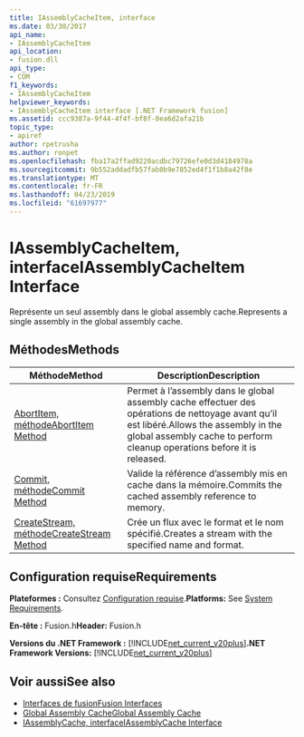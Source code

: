 ```yaml
---
title: IAssemblyCacheItem, interface
ms.date: 03/30/2017
api_name:
- IAssemblyCacheItem
api_location:
- fusion.dll
api_type:
- COM
f1_keywords:
- IAssemblyCacheItem
helpviewer_keywords:
- IAssemblyCacheItem interface [.NET Framework fusion]
ms.assetid: ccc9387a-9f44-4f4f-bf8f-0ea6d2afa21b
topic_type:
- apiref
author: rpetrusha
ms.author: ronpet
ms.openlocfilehash: fba17a2ffad9220acdbc79726efe0d3d4184978a
ms.sourcegitcommit: 9b552addadfb57fab0b9e7852ed4f1f1b8a42f8e
ms.translationtype: MT
ms.contentlocale: fr-FR
ms.lasthandoff: 04/23/2019
ms.locfileid: "61697977"
---
```

# <a name="iassemblycacheitem-interface"></a><span data-ttu-id="8df36-102">IAssemblyCacheItem, interface</span><span class="sxs-lookup"><span data-stu-id="8df36-102">IAssemblyCacheItem Interface</span></span>
<span data-ttu-id="8df36-103">Représente un seul assembly dans le global assembly cache.</span><span class="sxs-lookup"><span data-stu-id="8df36-103">Represents a single assembly in the global assembly cache.</span></span>  
  
## <a name="methods"></a><span data-ttu-id="8df36-104">Méthodes</span><span class="sxs-lookup"><span data-stu-id="8df36-104">Methods</span></span>  
  
|<span data-ttu-id="8df36-105">Méthode</span><span class="sxs-lookup"><span data-stu-id="8df36-105">Method</span></span>|<span data-ttu-id="8df36-106">Description</span><span class="sxs-lookup"><span data-stu-id="8df36-106">Description</span></span>|  
|------------|-----------------|  
|[<span data-ttu-id="8df36-107">AbortItem, méthode</span><span class="sxs-lookup"><span data-stu-id="8df36-107">AbortItem Method</span></span>](../../../../docs/framework/unmanaged-api/fusion/iassemblycacheitem-abortitem-method.md)|<span data-ttu-id="8df36-108">Permet à l’assembly dans le global assembly cache effectuer des opérations de nettoyage avant qu’il est libéré.</span><span class="sxs-lookup"><span data-stu-id="8df36-108">Allows the assembly in the global assembly cache to perform cleanup operations before it is released.</span></span>|  
|[<span data-ttu-id="8df36-109">Commit, méthode</span><span class="sxs-lookup"><span data-stu-id="8df36-109">Commit Method</span></span>](../../../../docs/framework/unmanaged-api/fusion/iassemblycacheitem-commit-method.md)|<span data-ttu-id="8df36-110">Valide la référence d’assembly mis en cache dans la mémoire.</span><span class="sxs-lookup"><span data-stu-id="8df36-110">Commits the cached assembly reference to memory.</span></span>|  
|[<span data-ttu-id="8df36-111">CreateStream, méthode</span><span class="sxs-lookup"><span data-stu-id="8df36-111">CreateStream Method</span></span>](../../../../docs/framework/unmanaged-api/fusion/iassemblycacheitem-createstream-method.md)|<span data-ttu-id="8df36-112">Crée un flux avec le format et le nom spécifié.</span><span class="sxs-lookup"><span data-stu-id="8df36-112">Creates a stream with the specified name and format.</span></span>|  
  
## <a name="requirements"></a><span data-ttu-id="8df36-113">Configuration requise</span><span class="sxs-lookup"><span data-stu-id="8df36-113">Requirements</span></span>  
 <span data-ttu-id="8df36-114">**Plateformes :** Consultez [Configuration requise](../../../../docs/framework/get-started/system-requirements.md).</span><span class="sxs-lookup"><span data-stu-id="8df36-114">**Platforms:** See [System Requirements](../../../../docs/framework/get-started/system-requirements.md).</span></span>  
  
 <span data-ttu-id="8df36-115">**En-tête :** Fusion.h</span><span class="sxs-lookup"><span data-stu-id="8df36-115">**Header:** Fusion.h</span></span>  
  
 <span data-ttu-id="8df36-116">**Versions du .NET Framework :** [!INCLUDE[net_current_v20plus](../../../../includes/net-current-v20plus-md.md)]</span><span class="sxs-lookup"><span data-stu-id="8df36-116">**.NET Framework Versions:** [!INCLUDE[net_current_v20plus](../../../../includes/net-current-v20plus-md.md)]</span></span>  
  
## <a name="see-also"></a><span data-ttu-id="8df36-117">Voir aussi</span><span class="sxs-lookup"><span data-stu-id="8df36-117">See also</span></span>

- [<span data-ttu-id="8df36-118">Interfaces de fusion</span><span class="sxs-lookup"><span data-stu-id="8df36-118">Fusion Interfaces</span></span>](../../../../docs/framework/unmanaged-api/fusion/fusion-interfaces.md)
- [<span data-ttu-id="8df36-119">Global Assembly Cache</span><span class="sxs-lookup"><span data-stu-id="8df36-119">Global Assembly Cache</span></span>](../../../../docs/framework/app-domains/gac.md)
- [<span data-ttu-id="8df36-120">IAssemblyCache, interface</span><span class="sxs-lookup"><span data-stu-id="8df36-120">IAssemblyCache Interface</span></span>](../../../../docs/framework/unmanaged-api/fusion/iassemblycache-interface.md)

